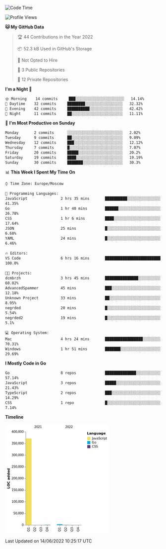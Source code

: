 <!--START_SECTION:waka-->
![Code Time](http://img.shields.io/badge/Code%20Time-330%20hrs%2053%20mins-blue)

![Profile Views](http://img.shields.io/badge/Profile%20Views-0-blue)

**🐱 My GitHub Data** 

> 🏆 44 Contributions in the Year 2022
 > 
> 📦 52.3 kB Used in GitHub's Storage 
 > 
> 🚫 Not Opted to Hire
 > 
> 📜 3 Public Repositories 
 > 
> 🔑 12 Private Repositories  
 > 
**I'm a Night 🦉** 

```text
🌞 Morning    14 commits     ███░░░░░░░░░░░░░░░░░░░░░░   14.14% 
🌆 Daytime    32 commits     ████████░░░░░░░░░░░░░░░░░   32.32% 
🌃 Evening    42 commits     ██████████░░░░░░░░░░░░░░░   42.42% 
🌙 Night      11 commits     ██░░░░░░░░░░░░░░░░░░░░░░░   11.11%

```
📅 **I'm Most Productive on Sunday** 

```text
Monday       2 commits      ░░░░░░░░░░░░░░░░░░░░░░░░░   2.02% 
Tuesday      9 commits      ██░░░░░░░░░░░░░░░░░░░░░░░   9.09% 
Wednesday    12 commits     ███░░░░░░░░░░░░░░░░░░░░░░   12.12% 
Thursday     7 commits      █░░░░░░░░░░░░░░░░░░░░░░░░   7.07% 
Friday       20 commits     █████░░░░░░░░░░░░░░░░░░░░   20.2% 
Saturday     19 commits     ████░░░░░░░░░░░░░░░░░░░░░   19.19% 
Sunday       30 commits     ███████░░░░░░░░░░░░░░░░░░   30.3%

```


📊 **This Week I Spent My Time On** 

```text
⌚︎ Time Zone: Europe/Moscow

💬 Programming Languages: 
JavaScript               2 hrs 35 mins       ██████████░░░░░░░░░░░░░░░   41.35% 
Go                       1 hr 40 mins        ██████░░░░░░░░░░░░░░░░░░░   26.78% 
CSS                      1 hr 6 mins         ████░░░░░░░░░░░░░░░░░░░░░   17.64% 
JSON                     25 mins             █░░░░░░░░░░░░░░░░░░░░░░░░   6.68% 
YAML                     24 mins             █░░░░░░░░░░░░░░░░░░░░░░░░   6.46%

🔥 Editors: 
VS Code                  6 hrs 16 mins       █████████████████████████   100.0%

🐱‍💻 Projects: 
dcmbrzh                  3 hrs 45 mins       ███████████████░░░░░░░░░░   60.02% 
AdvancedSpammer          45 mins             ███░░░░░░░░░░░░░░░░░░░░░░   12.18% 
Unknown Project          33 mins             ██░░░░░░░░░░░░░░░░░░░░░░░   8.95% 
negrded                  20 mins             █░░░░░░░░░░░░░░░░░░░░░░░░   5.54% 
negrded2                 19 mins             █░░░░░░░░░░░░░░░░░░░░░░░░   5.1%

💻 Operating System: 
Mac                      4 hrs 24 mins       █████████████████░░░░░░░░   70.31% 
Windows                  1 hr 51 mins        ███████░░░░░░░░░░░░░░░░░░   29.69%

```

**I Mostly Code in Go** 

```text
Go                       8 repos             ██████████████░░░░░░░░░░░   57.14% 
JavaScript               3 repos             █████░░░░░░░░░░░░░░░░░░░░   21.43% 
TypeScript               2 repos             ███░░░░░░░░░░░░░░░░░░░░░░   14.29% 
CSS                      1 repo              █░░░░░░░░░░░░░░░░░░░░░░░░   7.14%

```


**Timeline**

![Chart not found](https://raw.githubusercontent.com/jeezft/jeezft/main/charts/bar_graph.png) 


 Last Updated on 14/06/2022 10:25:17 UTC
<!--END_SECTION:waka-->
